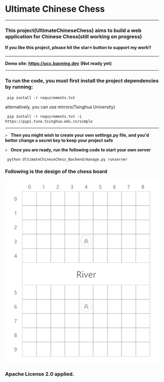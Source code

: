 # Ultimate Chinese Chess
****

### This project(UltimateChineseChess) aims to build a web application for Chinese Chess(still working on progress) 
**If you like this project, please hit the star⭐ button to support my work!!**
****
**Demo site: https://ucc.baoning.dev** **(Not ready yet)**
****
### To run the code, you must first install the project dependencies by running:
     pip install -r requirements.txt
alternatively, you can use mirrors(Tsinghua University)     

     pip install -r requirements.txt -i https://pypi.tuna.tsinghua.edu.cn/simple
****
`>
`
**Then you might wish to create your own settings.py file, and you'd better change a secret key to keep your project safe**     

`>
`
**Once you are ready, run the following code to start your own server**

     python UltimateChineseChess_Backend/manage.py runserver

### Following is the design of the chess board
![Design](./design.png)

### Apache License 2.0 applied.
